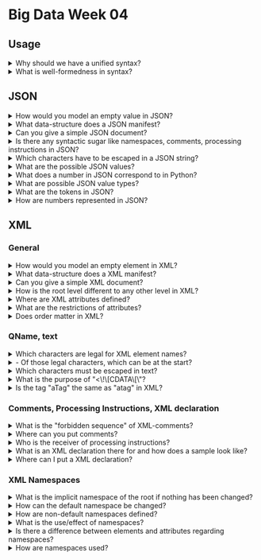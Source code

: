 # Big Data Week 04

## Usage

<details><summary>Why should we have a unified syntax? </summary>

- Readable by all systems, now and in the future.

</details>
<details><summary>What is well-formedness in syntax? </summary>

- A document is either well-formed or not, a simple boolean.
- Examples are JSON and XML. 

</details>
	
## JSON
<details><summary>How would you model an empty value in JSON? </summary>

- Not mention it or "null". 

</details>
<details><summary>What data-structure does a JSON manifest? </summary>

- A dict, without duplicate keys. 

</details>
<details><summary>Can you give a simple JSON document? </summary>

- {"person":null} (**double quotes for both key and value!!!**) 

</details>
	
<details><summary>Is there any syntactic sugar like namespaces, comments, processing instructions in JSON? </summary>

- No. 

</details>
<details><summary>Which characters have to be escaped in a JSON string? </summary>

- Special characters in UTF-16, ", \ and white-space characters.

</details>
<details><summary>What are the possible JSON values? </summary>

- Object, array, number, string, boolean, null 

</details>	
<details><summary>What does a number in JSON correspond to in Python? </summary>

- JSON is programming language independent and the standard only defines conformance, not how to interpret the text e.g. if an object is a list or an array.

</details>
<details><summary>What are possible JSON value types? </summary>

- A JSON value can be one of:
	- object
	- array 
	- number 
	- string
	- literal name token

</details>
<details><summary>What are the tokens in JSON?</summary>

- JSON text is formed out of strings, numbers and 9 tokens.

- 6 Structural tokens:
	- [
	- {
	- ]
	- }
	- :
	- ,

- 3 literal name tokens:
	- true
	- false
	- null

</details>
<details><summary>How are numbers represented in JSON? </summary>

![JSON numbers](../images/04_JSON_number.PNG)

</details>

## XML
### General
<details><summary>How would you model an empty element in XML? </summary>

- With <*element* />

</details>
<details><summary>What data-structure does a XML manifest? </summary>

- A tree.

</details>
<details><summary>Can you give a simple XML document? </summary>

- <person/>

</details>
<details><summary>How is the root level different to any other level in XML? </summary>

- There must be exactly one leaf in this level, not more, not less.

</details>
<details><summary>Where are XML attributes defined? </summary>

- They are defined in the start tag e.g. <*element* attribute="true"/>. 

</details>	
<details><summary>What are the restrictions of attributes? </summary>

- Attribute names must be QNames and unique in the same tag.

</details>	
<details><summary>Does order matter in XML? </summary>

- The order of elements matters.
- The order of attributes does not matter. 

</details>

### QName, text
<details><summary>Which characters are legal for XML element names? </summary>

- Alphanumeric, special characters, "-","\_" and "." 

</details>
<details><summary>- Of those legal characters, which can be at the start? </summary>

- Small and capital letter, "\_".

</details>
<details><summary>Which characters must be escaped in text? </summary>

- <, &

</details>	
<details><summary>What is the purpose of "<\!\[CDATA\[\"? </summary>

- You do not have to escape <,&, only the end tag of CDATA. The content in CDATA will be seen as text, no elements in there.

</details>
<details><summary>Is the tag "aTag" the same as "atag" in XML? </summary>

- No, Tags are case-sensitive.

</details>

### Comments, Processing Instructions, XML declaration

<details><summary>What is the "forbidden sequence" of XML-comments? </summary>

- "--" can only be used to close with -->, else you have escape. 

</details>
<details><summary>Where can you put comments? </summary>

- Everywhere after the declaration outside the text.

</details>

<details><summary>Who is the receiver of processing instructions? </summary>

- The target defined after <\?, it is also the only one that has to be able to parse the instruction. 

</details>
<details><summary>What is an XML declaration there for and how does a sample look like? </summary>

- The XML declaration sets grounds for reading the XML file to follow.
- <?xml version="1.0" encoding="UTF-8" standalone="no" ?>

</details>
<details><summary>Where can I put a XML declaration? </summary>

- Only at the very beginning of the document, even before comments.

</details>

### XML Namespaces
<details><summary>What is the implicit namespace of the root if nothing has been changed? </summary>

- http://www.w3.org/XML/1998/namespace

</details>
<details><summary>How can the default namespace be changed? </summary>

- To change the namespace in the scope of the tag, you have to change the attribute *xmlns*.

</details>	
<details><summary>How are non-default namespaces defined? </summary>

- They are defined like normal attributes registered in the xmlns namespace, they can be used in the same tag as they are created.

</details>
<details><summary>What is the use/effect of namespaces? </summary>

- They are only a shortcut for longer names, **Keep that in mind while having different attributes**.

</details>	
<details><summary>Is there a difference between elements and attributes regarding namespaces? </summary>

- Yes, attributes do not have the default namespace function, you can only explicitly define namespaces on them. 

</details>
<details><summary>How are namespaces used? </summary>

- <head:person xmlns:head="www.head.com"><head:toe\><\head:person>

</details>